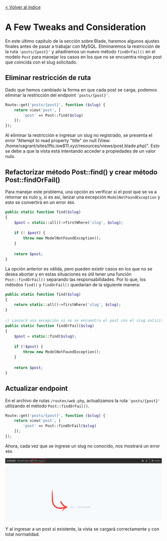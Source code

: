 [< Volver al índice](/docs/readme.md)

# A Few Tweaks and Consideration

En este último capítulo de la sección sobre Blade, haremos algunos ajustes finales antes de pasar a trabajar con MySQL. Eliminaremos la restricción de la ruta `'posts/{post}'` y añadiremos un nuevo método `findOrFail()` en el modelo `Post` para manejar los casos en los que no se encuentra ningún post que coincida con el slug solicitado.

## Eliminar restricción de ruta

Dado que hemos cambiado la forma en que cada post se carga, podemos eliminar la restricción del endpoint `'posts/{post}'`.

```php
Route::get('posts/{post}', function ($slug) {
    return view('post', [
        'post' => Post::find($slug)
    ]);
});
```

Al eliminar la restricción e ingresar un slug no registrado, se presenta el error "Attempt to read property "title" on null (View: /home/vagrant/sites/lfts.isw811.xyz/resources/views/post.blade.php)". Esto se debe a que la vista está intentando acceder a propiedades de un valor nulo.

## Refactorizar método Post::find() y crear método Post::findOrFail()

Para manejar este problema, una opción es verificar si el post que se va a retornar es nulo y, si es así, lanzar una excepción `ModelNotFoundException` y esto se convertirá en un error `404`.

```php
public static function find($slug)
{
    $post = static::all()->firstWhere('slug', $slug);

    if (! $post) {
        throw new ModelNotFoundException();
    }

    return $post;
}
```

La opción anterior es válida, pero pueden existir casos en los que no se desea abortar y en estas situaciones es útil tener una función `Post::findOrFail()` separando las responsabilidades. Por lo que, los métodos `find()` y `findOrFail()` quedarían de la siguiente manera:

```php
public static function find($slug)
{
    return static::all()->firstWhere('slug', $slug);
}

// Lanzará una excepción si no se encuentra el post con el slug solicitado
public static function findOrFail($slug)
{
    $post = static::find($slug);

    if (!$post) {
        throw new ModelNotFoundException();
    }

    return $post;
}
```

## Actualizar endpoint

En el archivo de rutas `/routes/web.php`, actualizamos la ruta `'posts/{post}'` utilizando el método `Post::findOrFail()`.

```php
Route::get('posts/{post}', function ($slug) {
    return view('post', [
        'post' => Post::findOrFail($slug)
    ]);
});
```

Ahora, cada vez que se ingrese un slug no conocido, nos mostrará un error `404`.

![Error 404 al no encontrar un post](images/error-404-post-no-encontrado-v12.png)

Y al ingresar a un post si existente, la vista se cargará correctamente y con total normalidad.
